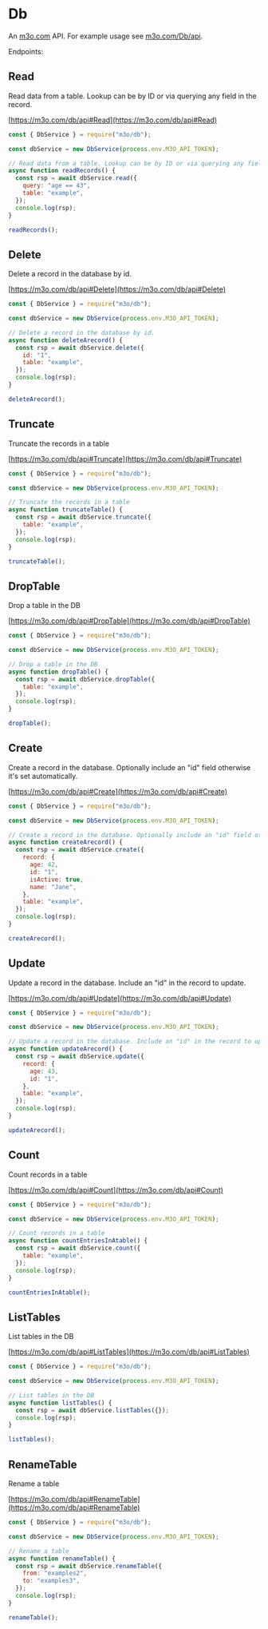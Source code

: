 # Db

An [m3o.com](https://m3o.com) API. For example usage see [m3o.com/Db/api](https://m3o.com/Db/api).

Endpoints:

## Read

Read data from a table. Lookup can be by ID or via querying any field in the record.

[https://m3o.com/db/api#Read](https://m3o.com/db/api#Read)

```js
const { DbService } = require("m3o/db");

const dbService = new DbService(process.env.M3O_API_TOKEN);

// Read data from a table. Lookup can be by ID or via querying any field in the record.
async function readRecords() {
  const rsp = await dbService.read({
    query: "age == 43",
    table: "example",
  });
  console.log(rsp);
}

readRecords();
```

## Delete

Delete a record in the database by id.

[https://m3o.com/db/api#Delete](https://m3o.com/db/api#Delete)

```js
const { DbService } = require("m3o/db");

const dbService = new DbService(process.env.M3O_API_TOKEN);

// Delete a record in the database by id.
async function deleteArecord() {
  const rsp = await dbService.delete({
    id: "1",
    table: "example",
  });
  console.log(rsp);
}

deleteArecord();
```

## Truncate

Truncate the records in a table

[https://m3o.com/db/api#Truncate](https://m3o.com/db/api#Truncate)

```js
const { DbService } = require("m3o/db");

const dbService = new DbService(process.env.M3O_API_TOKEN);

// Truncate the records in a table
async function truncateTable() {
  const rsp = await dbService.truncate({
    table: "example",
  });
  console.log(rsp);
}

truncateTable();
```

## DropTable

Drop a table in the DB

[https://m3o.com/db/api#DropTable](https://m3o.com/db/api#DropTable)

```js
const { DbService } = require("m3o/db");

const dbService = new DbService(process.env.M3O_API_TOKEN);

// Drop a table in the DB
async function dropTable() {
  const rsp = await dbService.dropTable({
    table: "example",
  });
  console.log(rsp);
}

dropTable();
```

## Create

Create a record in the database. Optionally include an "id" field otherwise it's set automatically.

[https://m3o.com/db/api#Create](https://m3o.com/db/api#Create)

```js
const { DbService } = require("m3o/db");

const dbService = new DbService(process.env.M3O_API_TOKEN);

// Create a record in the database. Optionally include an "id" field otherwise it's set automatically.
async function createArecord() {
  const rsp = await dbService.create({
    record: {
      age: 42,
      id: "1",
      isActive: true,
      name: "Jane",
    },
    table: "example",
  });
  console.log(rsp);
}

createArecord();
```

## Update

Update a record in the database. Include an "id" in the record to update.

[https://m3o.com/db/api#Update](https://m3o.com/db/api#Update)

```js
const { DbService } = require("m3o/db");

const dbService = new DbService(process.env.M3O_API_TOKEN);

// Update a record in the database. Include an "id" in the record to update.
async function updateArecord() {
  const rsp = await dbService.update({
    record: {
      age: 43,
      id: "1",
    },
    table: "example",
  });
  console.log(rsp);
}

updateArecord();
```

## Count

Count records in a table

[https://m3o.com/db/api#Count](https://m3o.com/db/api#Count)

```js
const { DbService } = require("m3o/db");

const dbService = new DbService(process.env.M3O_API_TOKEN);

// Count records in a table
async function countEntriesInAtable() {
  const rsp = await dbService.count({
    table: "example",
  });
  console.log(rsp);
}

countEntriesInAtable();
```

## ListTables

List tables in the DB

[https://m3o.com/db/api#ListTables](https://m3o.com/db/api#ListTables)

```js
const { DbService } = require("m3o/db");

const dbService = new DbService(process.env.M3O_API_TOKEN);

// List tables in the DB
async function listTables() {
  const rsp = await dbService.listTables({});
  console.log(rsp);
}

listTables();
```

## RenameTable

Rename a table

[https://m3o.com/db/api#RenameTable](https://m3o.com/db/api#RenameTable)

```js
const { DbService } = require("m3o/db");

const dbService = new DbService(process.env.M3O_API_TOKEN);

// Rename a table
async function renameTable() {
  const rsp = await dbService.renameTable({
    from: "examples2",
    to: "examples3",
  });
  console.log(rsp);
}

renameTable();
```

